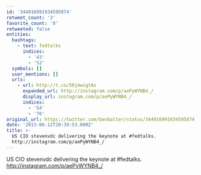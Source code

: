 ```yaml
---
id: '344916991934595074'
retweet_count: '3'
favorite_count: '0'
retweeted: false
entities:
  hashtags:
    - text: fedtalks
      indices:
        - '43'
        - '52'
  symbols: []
  user_mentions: []
  urls:
    - url: http://t.co/50jmwigtAs
      expanded_url: http://instagram.com/p/aePyWYNB4_/
      display_url: instagram.com/p/aePyWYNB4_/
      indices:
        - '54'
        - '76'
original_url: https://twitter.com/benbalter/status/344916991934595074
date: '2013-06-12T20:39:53.000Z'
title: >-
  US CIO stevenvdc delivering the keynote at #fedtalks.
  http://instagram.com/p/aePyWYNB4_/
---
```


US CIO stevenvdc delivering the keynote at #fedtalks. http://instagram.com/p/aePyWYNB4_/